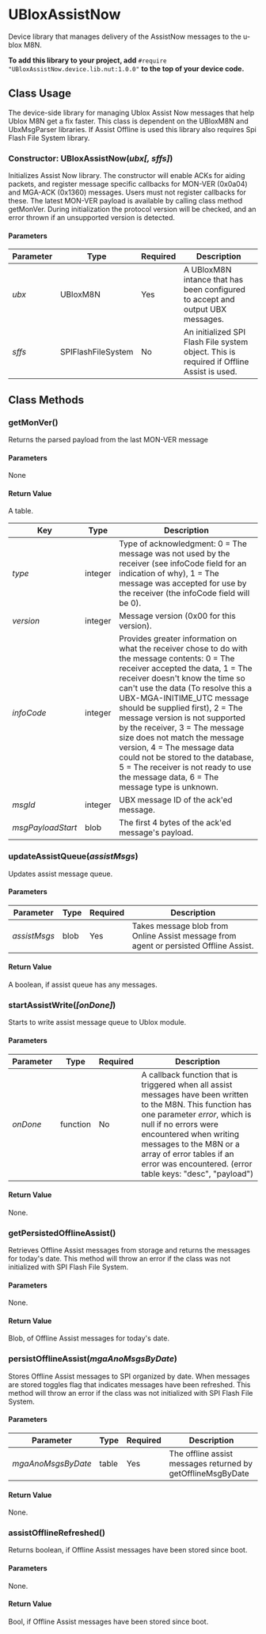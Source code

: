 # UBloxAssistNow #

Device library that manages delivery of the AssistNow messages to the u-blox M8N.

**To add this library to your project, add** `#require "UBloxAssistNow.device.lib.nut:1.0.0"` **to the top of your device code.**

## Class Usage ##

The device-side library for managing Ublox Assist Now messages that help Ublox M8N get a fix faster. This class is dependent on the UBloxM8N and UbxMsgParser libraries. If Assist Offline is used this library also requires Spi Flash File System library.

### Constructor: UBloxAssistNow(*ubx[, sffs]*) ###

Initializes Assist Now library. The constructor will enable ACKs for aiding packets, and register message specific callbacks for MON-VER (0x0a04) and MGA-ACK (0x1360) messages. Users must not register callbacks for these. The latest MON-VER payload is available by calling class method getMonVer. During initialization the protocol version will be checked, and an error thrown if an unsupported version is detected.

#### Parameters ####

| Parameter | Type | Required | Description |
| --- | --- | --- | --- |
| *ubx* | UBloxM8N | Yes | A UBloxM8N intance that has been configured to accept and output UBX messages. |
| *sffs* | SPIFlashFileSystem | No | An initialized SPI Flash File system object. This is required if Offline Assist is used. |

## Class Methods ##

### getMonVer() ###

Returns the parsed payload from the last MON-VER message

#### Parameters ####

None

#### Return Value ####

A table.

| Key | Type | Description |
| --- | --- | --- |
| *type* | integer | Type of acknowledgment: 0 = The message was not used by the receiver (see infoCode field for an indication of why), 1 = The message was accepted for use by the receiver (the infoCode field will be 0). |
| *version* | integer | Message version (0x00 for this version). |
| *infoCode* | integer | Provides greater information on what the receiver chose to do with the message contents: 0 = The receiver accepted the data, 1 = The receiver doesn't know the time so can't use the data (To resolve this a UBX-MGA-INITIME_UTC message should be supplied first), 2 = The message version is not supported by the receiver, 3 = The message size does not match the message version, 4 = The message data could not be stored to the database, 5 = The receiver is not ready to use the message data, 6 = The message type is unknown. |
| *msgId* | integer | UBX message ID of the ack'ed message. |
| *msgPayloadStart* | blob | The first 4 bytes of the ack'ed message's payload. |

### updateAssistQueue(*assistMsgs*) ###

Updates assist message queue.

#### Parameters ####

| Parameter | Type | Required | Description |
| --- | --- | --- | --- |
| *assistMsgs* | blob | Yes | Takes message blob from Online Assist message from agent or persisted Offline Assist. |

#### Return Value ####

A boolean, if assist queue has any messages.

### startAssistWrite(*[onDone]*) ###

Starts to write assist message queue to Ublox module.

#### Parameters ####

| Parameter | Type | Required | Description |
| --- | --- | --- | --- |
| *onDone* | function | No | A callback function that is triggered when all assist messages have been written to the M8N. This function has one parameter *error*, which is null if no errors were encountered when writing messages to the M8N or a array of error tables if an error was encountered. (error table keys: "desc", "payload") |

#### Return Value ####

None.

### getPersistedOfflineAssist() ###

Retrieves Offline Assist messages from storage and returns the messages for today's date. This method will throw an error if the class was not initialized with SPI Flash File System.

#### Parameters ####

None.

#### Return Value ####

Blob, of Offline Assist messages for today's date.

### persistOfflineAssist(*mgaAnoMsgsByDate*) ###

Stores Offline Assist messages to SPI organized by date. When messages are stored toggles flag that indicates messages have been refreshed. This method will throw an error if the class was not initialized with SPI Flash File System.

#### Parameters ####

| Parameter | Type | Required | Description |
| --- | --- | --- | --- |
| *mgaAnoMsgsByDate* | table | Yes | The offline assist messages returned by getOfflineMsgByDate |

#### Return Value ####

None.

### assistOfflineRefreshed() ###

Returns boolean, if Offline Assist messages have been stored since boot.

#### Parameters ####

None.

#### Return Value ####

Bool, if Offline Assist messages have been stored since boot.